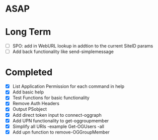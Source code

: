 # ASAP

# Long Term
- [ ] SPO: add in WebURL lookup in addtion to the current SiteID params
- [ ] Add back functionality like send-simplemessage

# Completed
- [X] List Application Permission for each command in help
- [X]  Add basic help
- [X]  Test Functions for basic functionality
- [X] Remove Auth Headers
- [X] Output PSobject
- [X] Add direct token input to connect-oggraph
- [X] Add UPN functionality to get-oggroupmember
- [X] Simplify all URIs -example Get-OGUsers -all
- [X] Add upn function to remove-OGGroupMember
